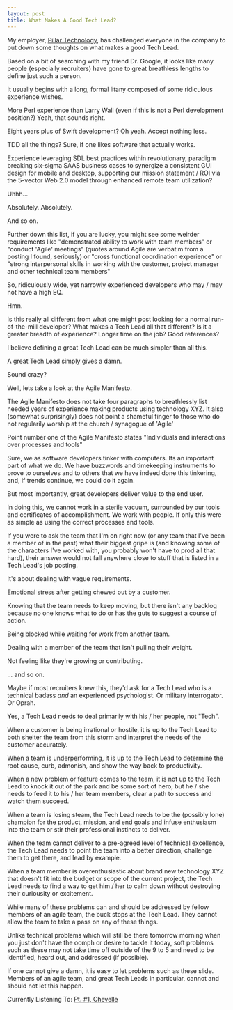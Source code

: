 ```yaml
---
layout: post
title: What Makes A Good Tech Lead?
---
```


My employer, [Pillar Technology](http://www.pillartechnology.com), has challenged everyone in the company to put down some thoughts on what makes a good Tech Lead.

Based on a bit of searching with my friend Dr. Google, it looks like many people (especially recruiters) have gone to great breathless lengths to define just such a person.

It usually begins with a long, formal litany composed of some ridiculous experience wishes.

More Perl experience than Larry Wall (even if this is not a Perl development position?)  Yeah, that sounds right.

Eight years plus of Swift development?  Oh yeah.  Accept nothing less.

TDD all the things?  Sure, if one likes software that actually works.

Experience leveraging SDL best practices within revolutionary, paradigm breaking six-sigma SAAS business cases to synergize a consistent GUI design for mobile and desktop, supporting our mission statement / ROI via the 5-vector Web 2.0 model through enhanced remote team utilization?

Uhhh...

Absolutely.  Absolutely.

And so on.

Further down this list, if you are lucky, you might see some weirder requirements like "demonstrated ability to work with team members" or "conduct 'Agile' meetings" (quotes around Agile are verbatim from a posting I found, seriously) or "cross functional coordination experience" or "strong interpersonal skills in working with the customer, project manager and other technical team members"

So, ridiculously wide, yet narrowly experienced developers who may / may not have a high EQ.

Hmn.

Is this really all different from what one might post looking for a normal run-of-the-mill developer?  What makes a Tech Lead all that different?  Is it a greater breadth of experience?  Longer time on the job?  Good references?

I believe defining a great Tech Lead can be much simpler than all this.

A great Tech Lead simply gives a damn.

Sound crazy?

Well, lets take a look at the Agile Manifesto.

The Agile Manifesto does not take four paragraphs to breathlessly list needed years of experience making products using technology XYZ.  It also (somewhat surprisingly) does not point a shameful finger to those who do not regularily worship at the church / synagogue of 'Agile'

Point number one of the Agile Manifesto states "Individuals and interactions over processes and tools"

Sure, we as software developers tinker with computers.  Its an important part of what we do.  We have buzzwords and timekeeping instruments to prove to ourselves and to others that we have indeed done this tinkering, and, if trends continue, we could do it again.

But most importantly, great developers deliver value to the end user.

In doing this, we cannot work in a sterile vacuum, surrounded by our tools and certificates of accomplishment.  We work with people.  If only this were as simple as using the correct processes and tools.

If you were to ask the team that I'm on right now (or any team that I've been a member of in the past) what their biggest gripe is (and knowing some of the characters I've worked with, you probably won't have to prod all that hard), their answer would not fall anywhere close to stuff that is listed in a Tech Lead's job posting.

It's about dealing with vague requirements.

Emotional stress after getting chewed out by a customer.

Knowing that the team needs to keep moving, but there isn't any backlog because no one knows what to do or has the guts to suggest a course of action.

Being blocked while waiting for work from another team.

Dealing with a member of the team that isn't pulling their weight.

Not feeling like they're growing or contributing.

...  and so on.

Maybe if most recruiters knew this, they'd ask for a Tech Lead who is a technical badass _and_ an experienced psychologist.  Or military interrogator.  Or Oprah.

Yes, a Tech Lead needs to deal primarily with his / her people, not "Tech".

When a customer is being irrational or hostile, it is up to the Tech Lead to both shelter the team from this storm and interpret the needs of the customer accurately.

When a team is underperforming, it is up to the Tech Lead to determine the root cause, curb, admonish, and show the way back to productivity.

When a new problem or feature comes to the team, it is not up to the Tech Lead to knock it out of the park and be some sort of hero, but he / she needs to feed it to his / her team members, clear a path to success and watch them succeed.

When a team is losing steam, the Tech Lead needs to be the (possibly lone) champion for the product, mission, and end goals and infuse enthusiasm into the team or stir their professional instincts to deliver.

When the team cannot deliver to a pre-agreed level of technical excellence, the Tech Lead needs to point the team into a better direction, challenge them to get there, and lead by example.

When a team member is overenthusiastic about brand new technology XYZ that doesn't fit into the budget or scope of the current project, the Tech Lead needs to find a way to get him / her to calm down without destroying their curiousity or excitement.

While many of these problems can and should be addressed by fellow members of an agile team, the buck stops at the Tech Lead.  They cannot allow the team to take a pass on any of these things.

Unlike technical problems which will still be there tomorrow morning when you just don't have the oomph or desire to tackle it today, soft problems such as these may not take time off outside of the 9 to 5 and need to be identified, heard out, and addressed (if possible).

If one cannot give a damn, it is easy to let problems such as these slide.  Members of an agile team, and great Tech Leads in particular, cannot and should not let this happen.

Currently Listening To: [Pt. #1, Chevelle](https://youtu.be/Boqr-4qUqLg)
